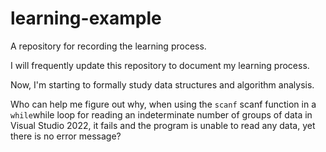 # learning-example
A repository for recording the learning process.


I will frequently update this repository to document my learning process. 

Now, I'm starting to formally study data structures and algorithm analysis. 


Who can help me figure out why, when using the `scanf` scanf function in a `while`while loop for reading an indeterminate number of groups of data in Visual Studio 2022, 
it fails and the program is unable to read any data, 
yet there is no error message?  